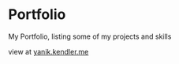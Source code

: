 # Portfolio
My Portfolio, listing some of my projects and skills

view at 
[yanik.kendler.me](https://yanik.kendler.me)
